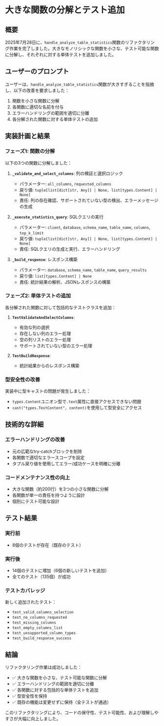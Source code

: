 # 大きな関数の分解とテスト追加

## 概要

2025年7月28日に、`handle_analyze_table_statistics`関数のリファクタリング作業を完了しました。大きなモノリシックな関数を小さな、テスト可能な関数に分解し、それぞれに対する単体テストを追加しました。

## ユーザーのプロンプト

ユーザーは、`handle_analyze_table_statistics`関数が大きすぎることを指摘し、以下の改善を要求しました：

1. 関数を小さな関数に分解
2. 各関数に適切な名前を付与
3. エラーハンドリングの範囲を適切に分離
4. 各分解された関数に対する単体テストの追加

## 実装計画と結果

### フェーズ1: 関数の分解

以下の3つの関数に分解しました：

1. **`_validate_and_select_columns`**: 列の検証と選択ロジック
   - パラメーター: `all_columns`, `requested_columns`
   - 戻り値: `tuple[list[dict[str, Any]] | None, list[types.Content] | None]`
   - 責任: 列の存在確認、サポートされていない型の検出、エラーメッセージの生成

2. **`_execute_statistics_query`**: SQLクエリの実行
   - パラメーター: `client`, `database`, `schema_name`, `table_name`, `columns`, `top_k_limit`
   - 戻り値: `tuple[list[dict[str, Any]] | None, list[types.Content] | None]`
   - 責任: SQLクエリの生成と実行、エラーハンドリング

3. **`_build_response`**: レスポンス構築
   - パラメーター: `database`, `schema_name`, `table_name`, `query_results`
   - 戻り値: `list[types.Content] | None`
   - 責任: 統計結果の解析、JSONレスポンスの構築

### フェーズ2: 単体テストの追加

各分解された関数に対して包括的なテストクラスを追加：

1. **`TestValidateAndSelectColumns`**: 
   - 有効な列の選択
   - 存在しない列のエラー処理
   - 空の列リストのエラー処理
   - サポートされていない型のエラー処理

2. **`TestBuildResponse`**:
   - 統計結果からのレスポンス構築

### 型安全性の改善

実装中に型キャストの問題が発生しました：
- `types.Content`ユニオン型で`.text`属性に直接アクセスできない問題
- `cast("types.TextContent", content)`を使用して型安全にアクセス

## 技術的な詳細

### エラーハンドリングの改善

- 元の広範なtry-catchブロックを削除
- 各関数で適切なエラースコープを設定
- タプル戻り値を使用してエラー/成功ケースを明確に分離

### コードメンテナンス性の向上

- 大きな関数（約200行）を3つの小さな関数に分解
- 各関数が単一の責任を持つように設計
- 個別にテスト可能な設計

## テスト結果

### 実行前
- 8個のテストが存在（既存のテスト）

### 実行後
- 14個のテストに増加（6個の新しいテストを追加）
- 全てのテスト（135個）が成功

### テストカバレッジ

新しく追加されたテスト：
- `test_valid_columns_selection`
- `test_no_columns_requested`
- `test_missing_columns`
- `test_empty_columns_list`
- `test_unsupported_column_types`
- `test_build_response_success`

## 結論

リファクタリング作業は成功しました：
- ✅ 大きな関数を小さな、テスト可能な関数に分解
- ✅ エラーハンドリングの範囲を適切に分離
- ✅ 各関数に対する包括的な単体テストを追加
- ✅ 型安全性を保持
- ✅ 既存の機能は変更せずに保持（全テストが通過）

このリファクタリングにより、コードの保守性、テスト可能性、および理解しやすさが大幅に向上しました。
